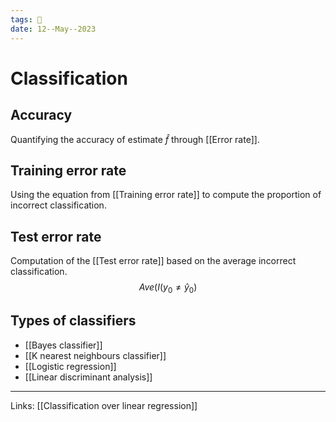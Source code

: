 ```yaml
---
tags: 🌱
date: 12--May--2023
---
```


# Classification
## Accuracy
Quantifying the accuracy of estimate $\hat{f}$ through [[Error rate]].
## Training error rate
Using the equation from [[Training error rate]] to compute the proportion of incorrect classification.
## Test error rate
Computation of the [[Test error rate]] based on the average incorrect classification.
$$Ave(I(y_0 \not= \hat{y}_0)$$
## Types of classifiers
- [[Bayes classifier]]
- [[K nearest neighbours classifier]]
- [[Logistic regression]]
- [[Linear discriminant analysis]]
---
Links: [[Classification over linear regression]]